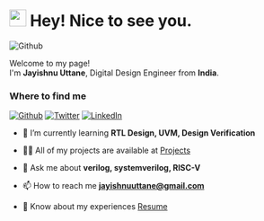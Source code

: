 <h1><img src="https://emojis.slackmojis.com/emojis/images/1531849430/4246/blob-sunglasses.gif?1531849430" width="30"/> Hey! Nice to see you.</h1>

<img alt="Github" src="https://visitor-badge.laobi.icu/badge?page_id=jayishnu637.visitor-badge" />
<p>Welcome to my page! </br> I'm <b>Jayishnu Uttane</b>, Digital Design Engineer from <b>India</b>. </p>
<h3>Where to find me</h3>
<p><a href="https://github.com/jayishnu637" target="_blank"><img alt="Github" src="https://img.shields.io/badge/GitHub-%2312100E.svg?&style=for-the-badge&logo=Github&logoColor=white" /></a> <a href="https://twitter.com/jayuttane" target="_blank"><img alt="Twitter" src="https://img.shields.io/badge/twitter-%231DA1F2.svg?&style=for-the-badge&logo=twitter&logoColor=white" /></a> <a href="https://www.linkedin.com/in/jayishnu637" target="_blank"><img alt="LinkedIn" src="https://img.shields.io/badge/linkedin-%230077B5.svg?&style=for-the-badge&logo=linkedin&logoColor=white" /></a>
</p>



<!--
- 🔭 I’m currently working on [NexoNauts](https://www.nexonauts.com/)
-->

- 🌱 I’m currently learning **RTL Design, UVM, Design Verification**

- 👨‍💻 All of my projects are available at [Projects](https://jayishnu.vercel.app)

- 💬 Ask me about **verilog, systemverilog, RISC-V**

- 📫 How to reach me **jayishnuuttane@gmail.com**

- 📄 Know about my experiences [Resume]([https://docs.google.com/document/d/1WleBXhgUwDkRIfodJCvhPchoVBjaCf7Q/edit?usp=sharing&ouid=109800121336149113874&rtpof=true&sd=true](https://drive.google.com/file/d/15kpIFGaBoT0QD3ofjTNKOrXekfUF2Wru/view?usp=sharing))




